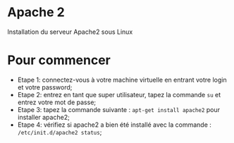 # Apache 2
Installation du serveur Apache2 sous Linux

# Pour commencer

- Etape 1: connectez-vous à votre machine virtuelle en entrant votre login et votre password; <br>
- Etape 2: entrez en tant que super utilisateur, tapez la commande `su` et entrez votre mot de passe; <br>
- Etape 3: tapez la commande suivante : `apt-get install apache2` pour installer apache2; <br>
- Etape 4: vérifiez si apache2 a bien été installé avec la commande : `/etc/init.d/apache2 status`; <br>